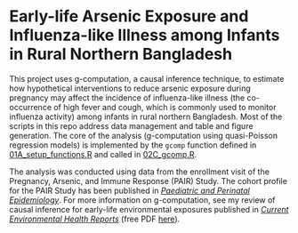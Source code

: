 # Early-life Arsenic Exposure and Influenza-like Illness among Infants in Rural Northern Bangladesh

This project uses g-computation, a causal inference technique, to estimate how hypothetical interventions to reduce arsenic exposure during pregnancy may affect the incidence of influenza-like illness (the co-occurrence of high fever and cough, which is commonly used to monitor influenza activity) among infants in rural northern Bangladesh. Most of the scripts in this repo address data management and table and figure generation. The core of the analysis (g-computation using quasi-Poisson regression models) is implemented by the `gcomp` function defined in [01A_setup_functions.R](01A_setup_functions.R) and called in [02C_gcomp.R](02C_gcomp.R). 

The analysis was conducted using data from the enrollment visit of the Pregnancy, Arsenic, and Immune Response (PAIR) Study. The cohort profile for the PAIR Study has been published in *[Paediatric and Perinatal Epidemiology](https://doi.org/10.1111/ppe.12949)*. For more information on g-computation, see my review of causal inference for early-life environmental exposures published in *[Current Environmental Health Reports](https://doi.org/10.1007/s40572-022-00388-y)* (free PDF [here](https://www.tylerjssmith.com/uploads/Smith_et_al_2022_EstimatingCausalEffects.pdf)).


